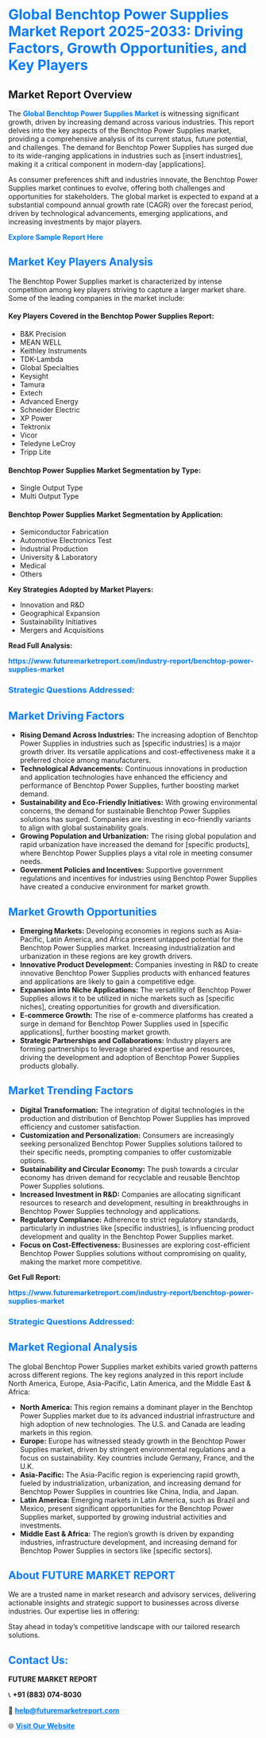 <h1 style="color: #007BFF;">Global Benchtop Power Supplies Market Report 2025-2033: Driving Factors, Growth Opportunities, and Key Players</h1>

<section id="overview">
<h2>Market Report Overview</h2>
<p>The <a href="https://www.futuremarketreport.com/industry-report/benchtop-power-supplies-market" style="color: #007BFF; text-decoration: none;"><strong>Global Benchtop Power Supplies Market</strong></a> is witnessing significant growth, driven by increasing demand across various industries. This report delves into the key aspects of the Benchtop Power Supplies market, providing a comprehensive analysis of its current status, future potential, and challenges. The demand for Benchtop Power Supplies has surged due to its wide-ranging applications in industries such as [insert industries], making it a critical component in modern-day [applications].</p>
<p>As consumer preferences shift and industries innovate, the Benchtop Power Supplies market continues to evolve, offering both challenges and opportunities for stakeholders. The global market is expected to expand at a substantial compound annual growth rate (CAGR) over the forecast period, driven by technological advancements, emerging applications, and increasing investments by major players.</p>
</section>

<section id="overview">
<p><a href="https://www.futuremarketreport.com/request-sample/reportId=82246" style="color: #007BFF; text-decoration: none;"><strong>Explore Sample Report Here</strong></a></p>
</section>

<section id="key-players">
<h2 style="color: #007BFF;">Market Key Players Analysis</h2>
<p>The Benchtop Power Supplies market is characterized by intense competition among key players striving to capture a larger market share. Some of the leading companies in the market include:</p>
<h4>Key Players Covered in the Benchtop Power Supplies Report:</h4>
<ul><li>B&amp;K Precision</li><li>MEAN WELL</li><li>Keithley Instruments</li><li>TDK-Lambda</li><li>Global Specialties</li><li>Keysight</li><li>Tamura</li><li>Extech</li><li>Advanced Energy</li><li>Schneider Electric</li><li>XP Power</li><li>Tektronix</li><li>Vicor</li><li>Teledyne LeCroy</li><li>Tripp Lite</li></ul>
<h4>Benchtop Power Supplies Market Segmentation by Type:</h4>
<ul><li>Single Output Type</li><li>Multi Output Type</li></ul>

<h4>Benchtop Power Supplies Market Segmentation by Application:</h4>
<ul><li>Semiconductor Fabrication</li><li>Automotive Electronics Test</li><li>Industrial Production</li><li>University &amp; Laboratory</li><li>Medical</li><li>Others</li></ul>
<p><strong>Key Strategies Adopted by Market Players:</strong></p>
<ul>
<li>Innovation and R&D</li>
<li>Geographical Expansion</li>
<li>Sustainability Initiatives</li>
<li>Mergers and Acquisitions</li>
</ul>
</section>

<section>
<p><strong>Read Full Analysis: </strong></p><a href="https://www.futuremarketreport.com/industry-report/benchtop-power-supplies-market" style="color: #007BFF; text-decoration: none;"><strong>https://www.futuremarketreport.com/industry-report/benchtop-power-supplies-market</strong></a>
<h3 style="color: #007BFF;">Strategic Questions Addressed:</h3>
</section>

<section id="driving-factors">
<h2 style="color: #007BFF;">Market Driving Factors</h2>
<ul>
<li><strong>Rising Demand Across Industries:</strong> The increasing adoption of Benchtop Power Supplies in industries such as [specific industries] is a major growth driver. Its versatile applications and cost-effectiveness make it a preferred choice among manufacturers.</li>
<li><strong>Technological Advancements:</strong> Continuous innovations in production and application technologies have enhanced the efficiency and performance of Benchtop Power Supplies, further boosting market demand.</li>
<li><strong>Sustainability and Eco-Friendly Initiatives:</strong> With growing environmental concerns, the demand for sustainable Benchtop Power Supplies solutions has surged. Companies are investing in eco-friendly variants to align with global sustainability goals.</li>
<li><strong>Growing Population and Urbanization:</strong> The rising global population and rapid urbanization have increased the demand for [specific products], where Benchtop Power Supplies plays a vital role in meeting consumer needs.</li>
<li><strong>Government Policies and Incentives:</strong> Supportive government regulations and incentives for industries using Benchtop Power Supplies have created a conducive environment for market growth.</li>
</ul>
</section>

<section id="growth-opportunities">
<h2 style="color: #007BFF;">Market Growth Opportunities</h2>
<ul>
<li><strong>Emerging Markets:</strong> Developing economies in regions such as Asia-Pacific, Latin America, and Africa present untapped potential for the Benchtop Power Supplies market. Increasing industrialization and urbanization in these regions are key growth drivers.</li>
<li><strong>Innovative Product Development:</strong> Companies investing in R&D to create innovative Benchtop Power Supplies products with enhanced features and applications are likely to gain a competitive edge.</li>
<li><strong>Expansion into Niche Applications:</strong> The versatility of Benchtop Power Supplies allows it to be utilized in niche markets such as [specific niches], creating opportunities for growth and diversification.</li>
<li><strong>E-commerce Growth:</strong> The rise of e-commerce platforms has created a surge in demand for Benchtop Power Supplies used in [specific applications], further boosting market growth.</li>
<li><strong>Strategic Partnerships and Collaborations:</strong> Industry players are forming partnerships to leverage shared expertise and resources, driving the development and adoption of Benchtop Power Supplies products globally.</li>
</ul>
</section>

<section id="trending-factors">
<h2 style="color: #007BFF;">Market Trending Factors</h2>
<ul>
<li><strong>Digital Transformation:</strong> The integration of digital technologies in the production and distribution of Benchtop Power Supplies has improved efficiency and customer satisfaction.</li>
<li><strong>Customization and Personalization:</strong> Consumers are increasingly seeking personalized Benchtop Power Supplies solutions tailored to their specific needs, prompting companies to offer customizable options.</li>
<li><strong>Sustainability and Circular Economy:</strong> The push towards a circular economy has driven demand for recyclable and reusable Benchtop Power Supplies solutions.</li>
<li><strong>Increased Investment in R&D:</strong> Companies are allocating significant resources to research and development, resulting in breakthroughs in Benchtop Power Supplies technology and applications.</li>
<li><strong>Regulatory Compliance:</strong> Adherence to strict regulatory standards, particularly in industries like [specific industries], is influencing product development and quality in the Benchtop Power Supplies market.</li>
<li><strong>Focus on Cost-Effectiveness:</strong> Businesses are exploring cost-efficient Benchtop Power Supplies solutions without compromising on quality, making the market more competitive.</li>
</ul>
</section>

<section>
<p><strong>Get Full Report: </strong></p><a href="https://www.futuremarketreport.com/industry-report/benchtop-power-supplies-market" style="color: #007BFF; text-decoration: none;"><strong>https://www.futuremarketreport.com/industry-report/benchtop-power-supplies-market</strong></a>
<h3 style="color: #007BFF;">Strategic Questions Addressed:</h3>
</section>


<section id="regional-analysis">
<h2 style="color: #007BFF;">Market Regional Analysis</h2>
<p>The global Benchtop Power Supplies market exhibits varied growth patterns across different regions. The key regions analyzed in this report include North America, Europe, Asia-Pacific, Latin America, and the Middle East & Africa:</p>
<ul>
<li><strong>North America:</strong> This region remains a dominant player in the Benchtop Power Supplies market due to its advanced industrial infrastructure and high adoption of new technologies. The U.S. and Canada are leading markets in this region.</li>
<li><strong>Europe:</strong> Europe has witnessed steady growth in the Benchtop Power Supplies market, driven by stringent environmental regulations and a focus on sustainability. Key countries include Germany, France, and the U.K.</li>
<li><strong>Asia-Pacific:</strong> The Asia-Pacific region is experiencing rapid growth, fueled by industrialization, urbanization, and increasing demand for Benchtop Power Supplies in countries like China, India, and Japan.</li>
<li><strong>Latin America:</strong> Emerging markets in Latin America, such as Brazil and Mexico, present significant opportunities for the Benchtop Power Supplies market, supported by growing industrial activities and investments.</li>
<li><strong>Middle East & Africa:</strong> The region’s growth is driven by expanding industries, infrastructure development, and increasing demand for Benchtop Power Supplies in sectors like [specific sectors].</li>
</ul>
</section>

<footer>
<h2 style="color: #007BFF;">About FUTURE MARKET REPORT</h2>
<p>We are a trusted name in market research and advisory services, delivering actionable insights and strategic support to businesses across diverse industries. Our expertise lies in offering:</p>

<p>Stay ahead in today’s competitive landscape with our tailored research solutions.</p>

<h2 style="color: #007BFF;">Contact Us:</h2>
<p><strong>FUTURE MARKET REPORT</strong></p>
<p>📞 <strong>+91 (883) 074-8030</strong></p>
<p>📧 <strong><a href="mailto:help@futuremarketreport.com" style="color: #007BFF;">help@futuremarketreport.com</a></strong></p>
<p>🌐 <strong><a href="https://www.futuremarketreport.com/" style="color: #007BFF;">Visit Our Website</a></strong></p>
</footer>